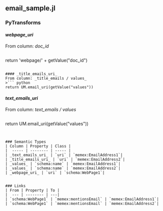 ## email_sample.jl

### PyTransforms
#### _webpage_uri_
From column: _doc_id_
>``` python
return 'webpage/' + getValue("doc_id")
```

#### _title_emails_uri_
From column: _title_emails / values_
>``` python
return UM.email_uri(getValue("values"))
```

#### _text_emails_uri_
From column: _text_emails / values_
>``` python
return UM.email_uri(getValue("values"))
```


### Semantic Types
| Column | Property | Class |
|  ----- | -------- | ----- |
| _text_emails_uri_ | `uri` | `memex:EmailAddress1`|
| _title_emails_uri_ | `uri` | `memex:EmailAddress2`|
| _values_ | `schema:name` | `memex:EmailAddress1`|
| _values_ | `schema:name` | `memex:EmailAddress2`|
| _webpage_uri_ | `uri` | `schema:WebPage1`|


### Links
| From | Property | To |
|  --- | -------- | ---|
| `schema:WebPage1` | `memex:mentionsEmail` | `memex:EmailAddress1`|
| `schema:WebPage1` | `memex:mentionsEmail` | `memex:EmailAddress2`|
